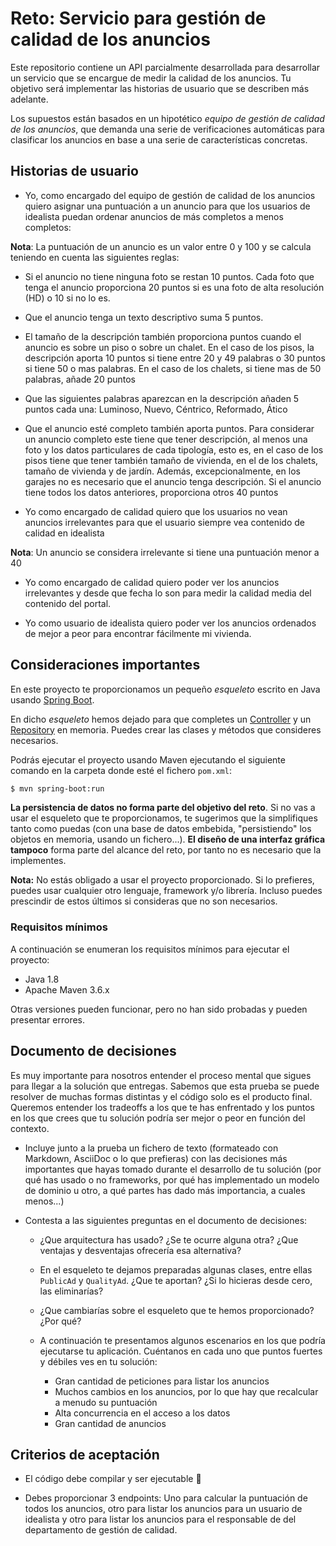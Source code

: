 # Reto: Servicio para gestión de calidad de los anuncios

Este repositorio contiene un API parcialmente desarrollada para desarrollar un servicio que se encargue de medir la calidad de los anuncios. Tu objetivo será implementar las historias de usuario que se describen más adelante.

Los supuestos están basados en un hipotético *equipo de gestión de calidad de los anuncios*, que demanda una serie de verificaciones automáticas para clasificar los anuncios en base a una serie de características concretas.

## Historias de usuario

* Yo, como encargado del equipo de gestión de calidad de los anuncios quiero asignar una puntuación a un anuncio para que los usuarios de idealista puedan ordenar anuncios de más completos a menos completos:

**Nota**: La puntuación de un anuncio es un valor entre 0 y 100 y se calcula teniendo en cuenta las siguientes reglas:

* Si el anuncio no tiene ninguna foto se restan 10 puntos. Cada foto que tenga el anuncio proporciona 20 puntos si es una foto de alta resolución (HD) o 10 si no lo es.
* Que el anuncio tenga un texto descriptivo suma 5 puntos.

* El tamaño de la descripción también proporciona puntos cuando el anuncio es sobre un piso o sobre un chalet. En el caso de los pisos, la descripción aporta 10 puntos si tiene entre 20 y 49 palabras o 30 puntos si tiene 50 o mas palabras. En el caso de los chalets, si tiene mas de 50 palabras, añade 20 puntos
* Que las siguientes palabras aparezcan en la descripción añaden 5 puntos cada una: Luminoso, Nuevo, Céntrico, Reformado, Ático

* Que el anuncio esté completo también aporta puntos. Para considerar un anuncio completo este tiene que tener descripción, al menos una foto y los datos particulares de cada tipología, esto es, en el caso de los pisos tiene que tener también tamaño de vivienda, en el de los chalets, tamaño de vivienda y de jardín. Además, excepcionalmente, en los garajes no es necesario que el anuncio tenga descripción. Si el anuncio tiene todos los datos anteriores, proporciona otros 40 puntos

* Yo como encargado de calidad quiero que los usuarios no vean anuncios irrelevantes para que el usuario siempre vea contenido de calidad en idealista 
   
 **Nota**: Un anuncio se considera irrelevante si tiene una puntuación menor a 40

* Yo como encargado de calidad quiero poder ver los anuncios irrelevantes y desde que fecha lo son para medir la calidad media del contenido del portal.

* Yo como usuario de idealista quiero poder ver los anuncios ordenados de mejor a peor para encontrar fácilmente mi vivienda.

## Consideraciones importantes

En este proyecto te proporcionamos un pequeño *esqueleto* escrito en Java usando [Spring Boot](https://spring.io/projects/spring-boot).

En dicho *esqueleto* hemos dejado para que completes un [Controller](https://docs.spring.io/spring-framework/docs/current/javadoc-api/org/springframework/stereotype/Controller.html) y un [Repository](https://docs.spring.io/spring-framework/docs/current/javadoc-api/org/springframework/stereotype/Repository.html) en memoria. Puedes crear las clases y métodos que consideres necesarios.

Podrás ejecutar el proyecto usando Maven ejecutando el siguiente comando en la carpeta donde esté el fichero `pom.xml`:

```bash
$ mvn spring-boot:run
```

**La persistencia de datos no forma parte del objetivo del reto**. Si no vas a usar el esqueleto que te proporcionamos, te sugerimos que la simplifiques tanto como puedas (con una base de datos embebida, "persistiendo" los objetos en memoria, usando un fichero...). **El diseño de una interfaz gráfica tampoco** forma parte del alcance del reto, por tanto no es necesario que la implementes.

**Nota:** No estás obligado a usar el proyecto proporcionado. Si lo prefieres, puedes usar cualquier otro lenguaje, framework y/o librería. Incluso puedes prescindir de estos últimos si consideras que no son necesarios.

### Requisitos mínimos

A continuación se enumeran los requisitos mínimos para ejecutar el proyecto:

* Java 1.8
* Apache Maven 3.6.x

Otras versiones pueden funcionar, pero no han sido probadas y pueden presentar errores.

## Documento de decisiones

Es muy importante para nosotros entender el proceso mental que sigues para llegar a la solución que entregas. Sabemos que esta prueba se puede resolver de muchas formas distintas y el código solo es el producto final. Queremos entender los tradeoffs a los que te has enfrentado y los puntos en los que crees que tu solución podría ser mejor o peor en función del contexto. 

* Incluye junto a la prueba un fichero de texto (formateado con Markdown, AsciiDoc o lo que prefieras) con las decisiones más importantes que hayas tomado durante el desarrollo de tu solución (por qué has usado o no frameworks, por qué has implementado un modelo de dominio u otro, a qué partes has dado más importancia, a cuales menos...)

* Contesta a las siguientes preguntas en el documento de decisiones:

    * ¿Que arquitectura has usado? ¿Se te ocurre alguna otra? ¿Que ventajas y desventajas ofrecería esa alternativa?

    * En el esqueleto te dejamos preparadas algunas clases, entre ellas `PublicAd` y `QualityAd`. ¿Que te aportan? ¿Si lo hicieras desde cero, las eliminarías?

    * ¿Que cambiarías sobre el esqueleto que te hemos proporcionado? ¿Por qué?

    * A continuación te presentamos algunos escenarios en los que podría ejecutarse tu aplicación. Cuéntanos en cada uno que puntos fuertes y débiles ves en tu solución:     

    	* Gran cantidad de peticiones para listar los anuncios
      * Muchos cambios en los anuncios, por lo que hay que recalcular a menudo su puntuación
      * Alta concurrencia en el acceso a los datos
      * Gran cantidad de anuncios

## Criterios de aceptación

* El código debe compilar y ser ejecutable :dancer:

* Debes proporcionar 3 endpoints: Uno para calcular la puntuación de todos los anuncios, otro para listar los anuncios para un usuario de idealista y otro para listar los anuncios para el responsable de del departamento de gestión de calidad.
